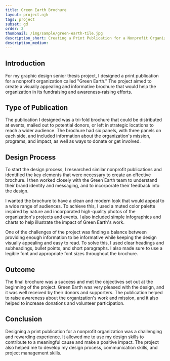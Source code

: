 ```yaml
---
title: Green Earth Brochure
layout: project.njk
tags: project
subset: gd
order: 2
thumbnail: /img/sample/green-earth-tile.jpg
description_short: Creating a Print Publication for a Nonprofit Organization
description_medium:
---
```


## Introduction

For my graphic design senior thesis project, I designed a print publication for a nonprofit organization called "Green Earth." The project aimed to create a visually appealing and informative brochure that would help the organization in its fundraising and awareness-raising efforts.

## Type of Publication

The publication I designed was a tri-fold brochure that could be distributed at events, mailed out to potential donors, or left in strategic locations to reach a wider audience. The brochure had six panels, with three panels on each side, and included information about the organization's mission, programs, and impact, as well as ways to donate or get involved.

## Design Process

To start the design process, I researched similar nonprofit publications and identified the key elements that were necessary to create an effective brochure. I then worked closely with the Green Earth team to understand their brand identity and messaging, and to incorporate their feedback into the design.

I wanted the brochure to have a clean and modern look that would appeal to a wide range of audiences. To achieve this, I used a muted color palette inspired by nature and incorporated high-quality photos of the organization's projects and events. I also included simple infographics and charts to help illustrate the impact of Green Earth's work.

One of the challenges of the project was finding a balance between providing enough information to be informative while keeping the design visually appealing and easy to read. To solve this, I used clear headings and subheadings, bullet points, and short paragraphs. I also made sure to use a legible font and appropriate font sizes throughout the brochure.

## Outcome

The final brochure was a success and met the objectives set out at the beginning of the project. Green Earth was very pleased with the design, and it was well received by their donors and supporters. The publication helped to raise awareness about the organization's work and mission, and it also helped to increase donations and volunteer participation.

## Conclusion

Designing a print publication for a nonprofit organization was a challenging and rewarding experience. It allowed me to use my design skills to contribute to a meaningful cause and make a positive impact. The project also helped me to develop my design process, communication skills, and project management skills.
